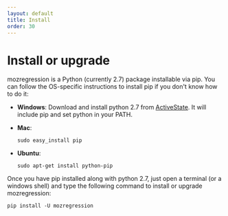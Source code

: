 ```yaml
---
layout: default
title: Install
order: 30
---
```


# Install or upgrade

mozregression is a Python (currently 2.7) package installable via pip. You can
follow the OS-specific instructions to install pip if you don't know how to do it:

- **Windows**:
  Download and install python 2.7 from
  [ActiveState](http://www.activestate.com/activepython/downloads).
  It will include pip and set python in your PATH.
- **Mac**:

      sudo easy_install pip

- **Ubuntu**:

      sudo apt-get install python-pip

Once you have pip installed along with python 2.7, just open a terminal
(or a windows shell) and type the following command to install or upgrade
mozregression:

    pip install -U mozregression
